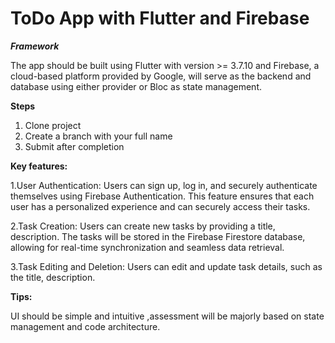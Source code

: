 # ToDo App with  Flutter and Firebase

***Framework***

The app  should be built using Flutter with version >= 3.7.10 and Firebase, a cloud-based platform provided by Google, will serve as the backend and database using either provider or Bloc as state management.

**Steps**
1. Clone project
2. Create a branch with your full name
3. Submit after completion


**Key features:**

1.User Authentication: Users can sign up, log in, and securely authenticate themselves using Firebase Authentication. This feature ensures that each user has a personalized experience and can securely access their tasks.

2.Task Creation: Users can create new tasks by providing a title, description. The tasks will be stored in the Firebase Firestore database, allowing for real-time synchronization and seamless data retrieval.
   
3.Task Editing and Deletion: Users can edit and update task details, such as the title, description.


**Tips:**

UI should be simple and intuitive ,assessment will be majorly based on state management and code architecture.

